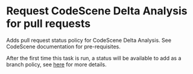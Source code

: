 # Request CodeScene Delta Analysis for pull requests

Adds pull request status policy for CodeScene Delta Analysis.
See CodeScene documentation for pre-requisites.

After the first time this task is run, a status will be available to add as a branch policy, see [here](https://docs.microsoft.com/en-us/azure/devops/repos/git/pr-status-policy?view=azure-devops#configure-the-branch-policy) for more details.

